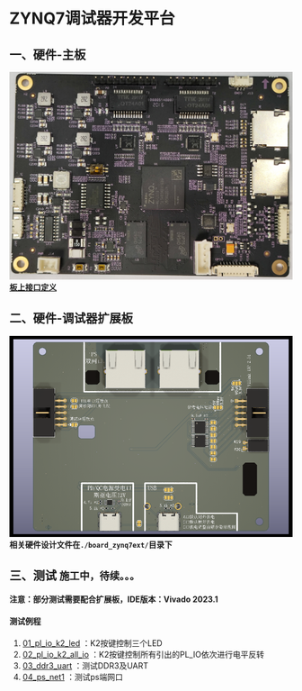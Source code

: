 # ZYNQ7调试器开发平台
## 一、硬件-主板
![](./board_ZYNQ7_MB_V01/top.jpg)
**[板上接口定义](./board_ZYNQ7_MB_V01/interface.md)**

## 二、硬件-调试器扩展板
![](./board_zynq7ext/top.png)
**相关硬件设计文件在`./board_zynq7ext/`目录下**

## 三、测试 `施工中，待续。。。`
**注意：部分测试需要配合扩展板，IDE版本：Vivado 2023.1**
#### 测试例程
1. [01_pl_io_k2_led](./board_zynq7ext/test/01_pl_io_k2_led/01_pl_io_k2_led.xpr) ：K2按键控制三个LED
2. [02_pl_io_k2_all_io](./board_zynq7ext/test/02_pl_io_k2_all_io/02_pl_io_k2_all_io.xpr) ：K2按键控制所有引出的PL_IO依次进行电平反转
3. [03_ddr3_uart](./board_zynq7ext/test/03_ddr3_uart/03_ddr3_uart.xpr) ：测试DDR3及UART
4. [04_ps_net1](./board_zynq7ext/test/04_ps_net/04_ps_net1.xpr) ：测试ps端网口
